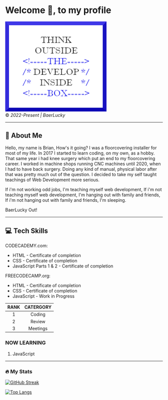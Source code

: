 # Welcome :wave:, to my profile  

<div style= text-align: center;>

![Company Logo](images/companyLogo.png)  
:copyright: _2022-Present | BaerLucky_
</div>

---

## :speak_no_evil: About Me

Hello, my name is Brian, How's it going? I was a floorcovering installer for most of my life. In 2017 I started to learn coding,
 on my own, as a hobby. That same year i had knee surgery which put an end to my floorcovering career. I worked in machine shops
 running CNC machines until 2020, when I had to have back surgery. Doing any kind of manual, physical labor after that was pretty
 much out of the question. I decided to take my self taught teachings of Web Development more serious.

 If i'm not working odd jobs, I'm teaching myself web development, If i'm not teaching myself web development,
 I'm hanging out with family and friends, If i'm not hanging out with family and friends, I'm sleeping.

 BaerLucky Out!

---
<!-- Update Tech Skills as they increase!!! -->
<!-- Learn to add Programming Language icons (Markdown) -->
## :computer: Tech Skills

CODECADEMY.com:

- HTML - Certificate of completion
- CSS - Certificate of completion
- JavaScript Parts 1 & 2 - Certificate of completion

FREECODECAMP.org:

- HTML - Certificate of completion
- CSS - Certificate of completion
- JavaScript - Work in Progress

| RANK | CATERGORY |
|:----:|:---------:|
| 1    | Coding    |
| 2    | Review    |
| 3    | Meetings  |

### NOW LEARNING

1. JavaScript

---

### :fire: My Stats

[![GitHub Streak](http://github-readme-streak-stats.herokuapp.com?user=BaerLucky&theme=dark&background=000000)](https://git.io/streak-stats)

[![Top Langs](https://github-readme-stats.vercel.app/api/top-langs/?username=BaerLucky&layout=compact&theme=vision-friendly-dark)](https://github.com/anuraghazra/github-readme-stats)
